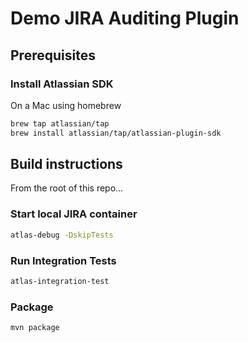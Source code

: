 # Demo JIRA Auditing Plugin

## Prerequisites
### Install Atlassian SDK

On a Mac using homebrew

```bash
brew tap atlassian/tap
brew install atlassian/tap/atlassian-plugin-sdk
```

## Build instructions

From the root of this repo...

### Start local JIRA container
```bash
atlas-debug -DskipTests
```

### Run Integration Tests

```bash
atlas-integration-test
```

### Package
```
mvn package
```